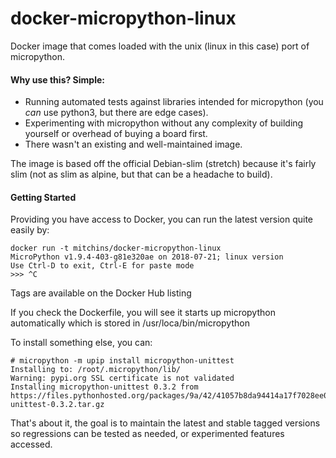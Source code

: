 # docker-micropython-linux
Docker image that comes loaded with the unix (linux in this case) port of micropython.

#### Why use this? Simple:

* Running automated tests against libraries intended for micropython (you *can* use python3, but there are edge cases).
* Experimenting with micropython without any complexity of building yourself or overhead of buying a board first.
* There wasn't an existing and well-maintained image.

The image is based off the official Debian-slim (stretch) because it's fairly slim (not as slim as alpine, but that can be a headache to build).

#### Getting Started

Providing you have access to Docker, you can run the latest version quite easily by:

    docker run -t mitchins/docker-micropython-linux
    MicroPython v1.9.4-403-g81e320ae on 2018-07-21; linux version
    Use Ctrl-D to exit, Ctrl-E for paste mode
    >>> ^C

Tags are available on the Docker Hub listing

If you check the Dockerfile, you will see it starts up micropython automatically which is stored in /usr/loca/bin/micropython

To install something else, you can:

    # micropython -m upip install micropython-unittest
    Installing to: /root/.micropython/lib/
    Warning: pypi.org SSL certificate is not validated
    Installing micropython-unittest 0.3.2 from https://files.pythonhosted.org/packages/9a/42/41057b8da94414a17f7028ee08035c3d945befebddc76d58988067ddaf0f/micropython-unittest-0.3.2.tar.gz

That's about it, the goal is to maintain the latest and stable tagged versions so regressions can be tested as needed, or experimented features accessed.


